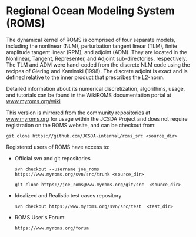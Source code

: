 # Regional Ocean Modeling System (ROMS)

The dynamical kernel of ROMS is comprised of four separate models, including the 
nonlinear (NLM), perturbation tangent linear (TLM), finite amplitude tangent 
linear (RPM), and adjoint (ADM). They are located in the Nonlinear, Tangent, 
Representer, and Adjoint sub-directories, respectively. The TLM and ADM were 
hand-coded from the discrete NLM code using the recipes of Giering and 
Kaminski (1998). The discrete adjoint is exact and is defined relative to 
the inner product that prescribes the L2-norm.

Detailed information about its numerical discretization, algorithms, usage, and 
tutorials can be found in the WikiROMS documentation portal at www.myroms.org/wiki

This version is mirrored from the community repositories at www.myroms.org for 
usage within the JCSDA Project and does not require registration on the ROMS 
website, and can be checkout from:
```
git clone https://github.com/JCSDA-internal/roms_src <source_dir>
```

Registered users of ROMS have access to:

- Official svn and git repositories
  ```
  svn checkout --username joe_roms https://www.myroms.org/svn/src/trunk <source_dir>

  git clone https://joe_roms@www.myroms.org/git/src  <source_dir>
  ```

- Idealized and Realistic test cases repository
  ```
  svn checkout https://www.myroms.org/svn/src/test  <test_dir>
  ```

- ROMS User's Forum:
  ```
  https://www.myroms.org/forum
  ```
